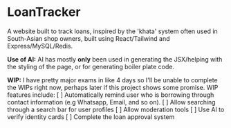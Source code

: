 # LoanTracker

A website built to track loans, inspired by the 'khata' system often used in South-Asian shop owners, built using React/Tailwind and Express/MySQL/Redis.

**Use of AI:** AI has mostly **only** been used in generating the JSX/helping with the styling of the page, or for generating boiler plate code.

**WIP:**
I have pretty major exams in like 4 days so I'll be unable to complete the WIPs right now, perhaps later if this project shows some promise. WIP features include:
[ ] Automatically remind user who is borrowing through contact information (e.g Whatsapp, Email, and so on).
[ ] Allow searching through a search bar for user profiles
[ ] Allow moderation tools
[ ] Use AI to verify identity cards
[ ] Complete the loan approval system

